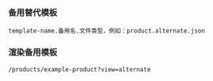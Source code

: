 ### 备用替代模板
``template-name.备用名.文件类型，例如：product.alternate.json``
### 渲染备用模板
``/products/example-product?view=alternate``

